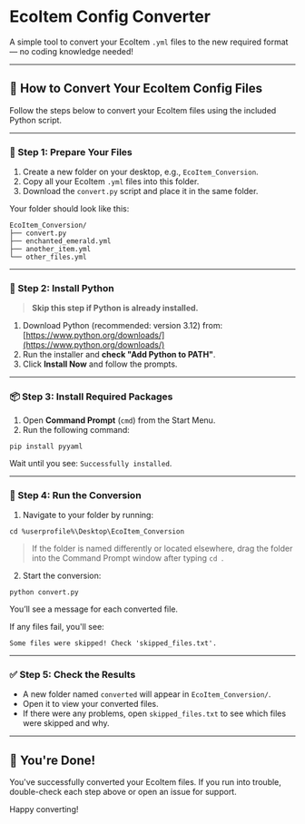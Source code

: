 # EcoItem Config Converter

A simple tool to convert your EcoItem `.yml` files to the new required format — no coding knowledge needed!

---

## 🚀 How to Convert Your EcoItem Config Files

Follow the steps below to convert your EcoItem files using the included Python script.

---

### 📁 Step 1: Prepare Your Files

1. Create a new folder on your desktop, e.g., `EcoItem_Conversion`.
2. Copy all your EcoItem `.yml` files into this folder.
3. Download the `convert.py` script and place it in the same folder.

Your folder should look like this:

```
EcoItem_Conversion/
├── convert.py
├── enchanted_emerald.yml
├── another_item.yml
└── other_files.yml
```

---

### 🐍 Step 2: Install Python

> **Skip this step if Python is already installed.**

1. Download Python (recommended: version 3.12) from: [https://www.python.org/downloads/](https://www.python.org/downloads/)
2. Run the installer and **check "Add Python to PATH"**.
3. Click **Install Now** and follow the prompts.

---

### 📦 Step 3: Install Required Packages

1. Open **Command Prompt** (`cmd`) from the Start Menu.
2. Run the following command:

```
pip install pyyaml
```

Wait until you see: `Successfully installed`.

---

### 🔄 Step 4: Run the Conversion

1. Navigate to your folder by running:

```
cd %userprofile%\Desktop\EcoItem_Conversion
```

> If the folder is named differently or located elsewhere, drag the folder into the Command Prompt window after typing `cd `.

2. Start the conversion:

```
python convert.py
```

You’ll see a message for each converted file.

If any files fail, you'll see:

```
Some files were skipped! Check 'skipped_files.txt'.
```

---

### ✅ Step 5: Check the Results

- A new folder named `converted` will appear in `EcoItem_Conversion/`.
- Open it to view your converted files.
- If there were any problems, open `skipped_files.txt` to see which files were skipped and why.

---

## 🎉 You're Done!

You've successfully converted your EcoItem files. If you run into trouble, double-check each step above or open an issue for support.

Happy converting!
